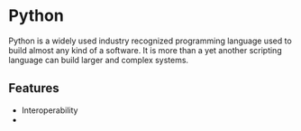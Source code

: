 # Python

Python is a widely used industry recognized programming language used to build almost any kind of a software. It is more than a yet another scripting language can build larger and complex systems.

## Features
- Interoperability
- 